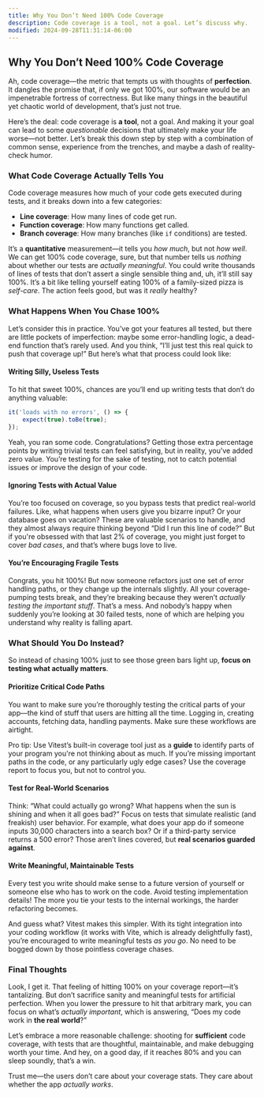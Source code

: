 ```yaml
---
title: Why You Don’t Need 100% Code Coverage
description: Code coverage is a tool, not a goal. Let’s discuss why.
modified: 2024-09-28T11:31:14-06:00
---
```


## Why You Don’t Need 100% Code Coverage

Ah, code coverage—the metric that tempts us with thoughts of **perfection**. It dangles the promise that, if only we got 100%, our software would be an impenetrable fortress of correctness. But like many things in the beautiful yet chaotic world of development, that’s just not true.

Here’s the deal: code coverage is **a tool**, not a goal. And making it your goal can lead to some *questionable* decisions that ultimately make your life worse—not better. Let’s break this down step by step with a combination of common sense, experience from the trenches, and maybe a dash of reality-check humor.

### What Code Coverage Actually Tells You

Code coverage measures how much of your code gets executed during tests, and it breaks down into a few categories:

- **Line coverage**: How many lines of code get run.
- **Function coverage**: How many functions get called.
- **Branch coverage**: How many branches (like `if` conditions) are tested.

It’s a **quantitative** measurement—it tells you *how much*, but not *how well*. We can get 100% code coverage, sure, but that number tells us *nothing* about whether our tests are *actually meaningful*. You could write thousands of lines of tests that don’t assert a single sensible thing and, uh, it’ll still say 100%. It’s a bit like telling yourself eating 100% of a family-sized pizza is *self-care*. The action feels good, but was it *really* healthy?

### What Happens When You Chase 100%

Let’s consider this in practice. You’ve got your features all tested, but there are little pockets of imperfection: maybe some error-handling logic, a dead-end function that’s rarely used. And you think, “I’ll just test this real quick to push that coverage up!” But here’s what that process could look like:

#### Writing Silly, Useless Tests

To hit that sweet 100%, chances are you’ll end up writing tests that don’t do anything valuable:

```js
it('loads with no errors', () => {
	expect(true).toBe(true);
});
```

Yeah, you ran some code. Congratulations? Getting those extra percentage points by writing trivial tests can feel satisfying, but in reality, you’ve added zero value. You’re testing for the sake of testing, not to catch potential issues or improve the design of your code.

#### Ignoring Tests with Actual Value

You’re too focused on coverage, so you bypass tests that predict real-world failures. Like, what happens when users give you bizarre input? Or your database goes on vacation? These are valuable scenarios to handle, and they almost always require thinking beyond “Did I run this line of code?” But if you're obsessed with that last 2% of coverage, you might just forget to cover *bad cases*, and that’s where bugs love to live.

#### You’re Encouraging Fragile Tests

Congrats, you hit 100%! But now someone refactors just one set of error handling paths, or they change up the internals slightly. All your coverage-pumping tests break, and they’re breaking because they weren’t *actually testing the important stuff*. That’s a mess. And nobody’s happy when suddenly you’re looking at 30 failed tests, none of which are helping you understand why reality is falling apart.

### What Should You Do Instead?

So instead of chasing 100% just to see those green bars light up, **focus on testing what actually matters**.

#### Prioritize Critical Code Paths

You want to make sure you’re thoroughly testing the critical parts of your app—the kind of stuff that users are hitting all the time. Logging in, creating accounts, fetching data, handling payments. Make sure these workflows are airtight.

Pro tip: Use Vitest’s built-in coverage tool just as a **guide** to identify parts of your program you're not thinking about as much. If you’re missing important paths in the code, or any particularly ugly edge cases? Use the coverage report to focus you, but not to control you.

#### Test for Real-World Scenarios

Think: “What could actually go wrong? What happens when the sun is shining and when it all goes bad?” Focus on tests that simulate realistic (and freakish) user behavior. For example, what does your app do if someone inputs 30,000 characters into a search box? Or if a third-party service returns a 500 error? Those aren’t lines covered, but **real scenarios guarded against**.

#### Write Meaningful, Maintainable Tests

Every test you write should make sense to a future version of yourself or someone else who has to work on the code. Avoid testing implementation details! The more you tie your tests to the internal workings, the harder refactoring becomes.

And guess what? Vitest makes this simpler. With its tight integration into your coding workflow (it works with Vite, which is already delightfully fast), you’re encouraged to write meaningful tests *as you go*. No need to be bogged down by those pointless coverage chases.

### Final Thoughts

Look, I get it. That feeling of hitting 100% on your coverage report—it’s tantalizing. But don’t sacrifice sanity and meaningful tests for artificial perfection. When you lower the pressure to hit that arbitrary mark, you can focus on what’s *actually important*, which is answering, “Does my code work in **the real world**?”

Let’s embrace a more reasonable challenge: shooting for **sufficient** code coverage, with tests that are thoughtful, maintainable, and make debugging worth your time. And hey, on a good day, if it reaches 80% and you can sleep soundly, that’s a win.

Trust me—the users don’t care about your coverage stats. They care about whether the app *actually works*.

```ts
```
